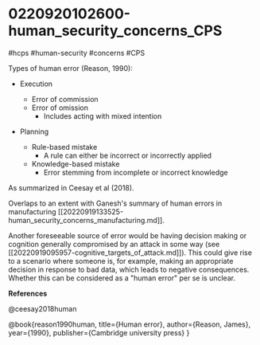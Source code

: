 # 0220920102600-human_security_concerns_CPS

#hcps #human-security #concerns #CPS

Types of human error (Reason, 1990):

* Execution
    * Error of commission
    * Error of omission
        * Includes acting with mixed intention

* Planning
    * Rule-based mistake
        * A rule can either be incorrect or incorrectly applied
    * Knowledge-based mistake
        * Error stemming from incomplete or incorrect knowledge

As summarized in Ceesay et al (2018).

Overlaps to an extent with Ganesh's summary of human errors in manufacturing
[[20220919133525-human_security_concerns_manufacturing.md]].

Another foreseeable source of error would be having decision making or
cognition generally compromised by an attack in some way (see
[[20220919095957-cognitive_targets_of_attack.md]]). This could give rise to a
scenario where someone is, for example, making an appropriate decision in
response to bad data, which leads to negative consequences. Whether this can be
considered as a "human error" per se is unclear.


**References**

@ceesay2018human

@book{reason1990human,
  title={Human error},
  author={Reason, James},
  year={1990},
  publisher={Cambridge university press}
}

